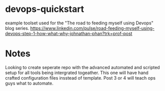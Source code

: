 # devops-quickstart
example toolset used for the "The road to feeding myself using Devops" blog series. https://www.linkedin.com/pulse/road-feeding-myself-using-devops-step-1-how-what-why-johnathan-phan?trk=prof-post

# Notes

Looking to create seperate repo with the advanced automated and scripted setup for all tools being intergrated togeather. This one will have hand crafted configuration files insstead of template. Post 3 or 4 will teach ops guys what to automate.
